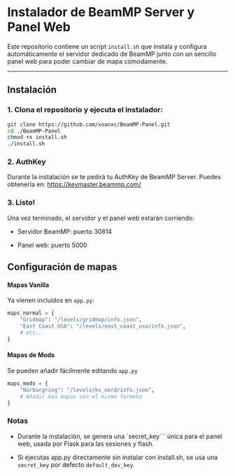 # Instalador de BeamMP Server y Panel Web

Este repositorio contiene un script `install.sh` que instala y configura automáticamente el servidor dedicado de BeamMP junto con un sencillo panel web para poder cambiar de mapa cómodamente.

---

## Instalación

### 1. Clona el repositorio y ejecuta el instalador:

```bash
git clone https://github.com/xoanxc/BeamMP-Panel.git
cd ./BeamMP-Panel
chmod +x install.sh
./install.sh
```
### 2. AuthKey

Durante la instalación se te pedirá tu AuthKey de BeamMP Server.
Puedes obtenerla en: https://keymaster.beammp.com/

### 3. Listo!

Una vez terminado, el servidor y el panel web estarán corriendo:

- Servidor BeamMP: puerto 30814

- Panel web: puerto 5000

## Configuración de mapas

#### Mapas Vanilla

Ya vienen incluidos en `app.py`:

```python
maps_normal = {
    "Gridmap": "/levels/gridmap/info.json",
    "East Coast USA": "/levels/east_coast_usa/info.json",
    # etc...
}
```

#### Mapas de Mods

Se pueden añadir fácilmente editando `app.py`

```python
maps_mods = {
    "Nürburgring": "/levels/ks_nord/info.json",
    # Añadir más mapas con el mismo formato
}
```

### Notas

- Durante la instalación, se genera una `secret_key``` única para el panel web, usada por Flask para las sesiones y flash.

- Si ejecutas app.py directamente sin instalar con install.sh, se usa una `secret_key` por defecto `default_dev_key`.